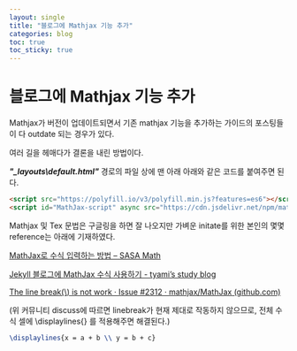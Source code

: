 ```yaml
---
layout: single
title: "블로그에 Mathjax 기능 추가"
categories: blog
toc: true
toc_sticky: true
---
```


# 블로그에 Mathjax 기능 추가



Mathjax가 버전이 업데이트되면서 기존 mathjax 기능을 추가하는 가이드의 포스팅들이 다 outdate 되는 경우가 있다.

여러 길을 헤매다가 결론을 내린 방법이다.



***"\_layouts\default.html"*** 경로의 파일 상에 맨 아래 아래와 같은 코드를 붙여주면 된다.

```html
<script src="https://polyfill.io/v3/polyfill.min.js?features=es6"></script>
<script id="MathJax-script" async src="https://cdn.jsdelivr.net/npm/mathjax@3/es5/tex-mml-chtml.js"></script>
```



Mathjax 및 Tex 문법은 구글링을 하면 잘 나오지만 가벼운 initate를 위한 본인의 몇몇 reference는 아래에 기재하였다.

[MathJax로 수식 입력하는 방법 – SASA Math](https://sasamath.com/blog/tip-collection/how-to-write-equations-in-mathjax/#sec0401)

[Jekyll 블로그에 MathJax 수식 사용하기 - tyami’s study blog](https://tyami.github.io/blog/practice-for-mathjax/)

[The line break(\\) is not work · Issue #2312 · mathjax/MathJax (github.com)](https://github.com/mathjax/MathJax/issues/2312)

(위 커뮤니티 discuss에 따르면 linebreak가 현재 제대로 작동하지 않으므로, 전체 수식 셀에 \displaylines{} 를 적용해주면 해결된다.)

```tex
\displaylines{x = a + b \\ y = b + c}
```
